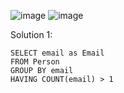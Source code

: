 ![image](https://github.com/user-attachments/assets/e82762c0-df5c-4832-bbf5-3085e775d511)
![image](https://github.com/user-attachments/assets/140ee4eb-67aa-48f3-8681-b4d5b7b15ee5)

Solution 1:
```
SELECT email as Email
FROM Person
GROUP BY email
HAVING COUNT(email) > 1
```
